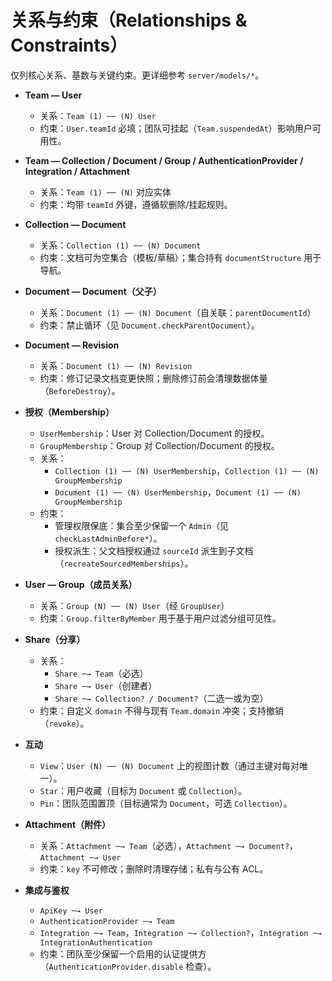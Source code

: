 # 关系与约束（Relationships & Constraints）

仅列核心关系、基数与关键约束。更详细参考 `server/models/*`。

- **Team — User**
  - 关系：`Team (1) ── (N) User`
  - 约束：`User.teamId` 必填；团队可挂起（`Team.suspendedAt`）影响用户可用性。

- **Team — Collection / Document / Group / AuthenticationProvider / Integration / Attachment**
  - 关系：`Team (1) ── (N)` 对应实体
  - 约束：均带 `teamId` 外键，遵循软删除/挂起规则。

- **Collection — Document**
  - 关系：`Collection (1) ── (N) Document`
  - 约束：文档可为空集合（模板/草稿）；集合持有 `documentStructure` 用于导航。

- **Document — Document（父子）**
  - 关系：`Document (1) ── (N) Document`（自关联：`parentDocumentId`）
  - 约束：禁止循环（见 `Document.checkParentDocument`）。

- **Document — Revision**
  - 关系：`Document (1) ── (N) Revision`
  - 约束：修订记录文档变更快照；删除修订前会清理数据体量（`BeforeDestroy`）。

- **授权（Membership）**
  - `UserMembership`：User 对 Collection/Document 的授权。
  - `GroupMembership`：Group 对 Collection/Document 的授权。
  - 关系：
    - `Collection (1) ── (N) UserMembership`，`Collection (1) ── (N) GroupMembership`
    - `Document (1) ── (N) UserMembership`，`Document (1) ── (N) GroupMembership`
  - 约束：
    - 管理权限保底：集合至少保留一个 `Admin`（见 `checkLastAdminBefore*`）。
    - 授权派生：父文档授权通过 `sourceId` 派生到子文档（`recreateSourcedMemberships`）。

- **User — Group（成员关系）**
  - 关系：`Group (N) ── (N) User`（经 `GroupUser`）
  - 约束：`Group.filterByMember` 用于基于用户过滤分组可见性。

- **Share（分享）**
  - 关系：
    - `Share ─→ Team`（必选）
    - `Share ─→ User`（创建者）
    - `Share ─→ Collection? / Document?`（二选一或为空）
  - 约束：自定义 `domain` 不得与现有 `Team.domain` 冲突；支持撤销（`revoke`）。

- **互动**
  - `View`：`User (N) ── (N) Document` 上的视图计数（通过主键对每对唯一）。
  - `Star`：用户收藏（目标为 `Document` 或 `Collection`）。
  - `Pin`：团队范围置顶（目标通常为 `Document`，可选 `Collection`）。

- **Attachment（附件）**
  - 关系：`Attachment ─→ Team`（必选），`Attachment ─→ Document?`，`Attachment ─→ User`
  - 约束：`key` 不可修改；删除时清理存储；私有与公有 ACL。

- **集成与鉴权**
  - `ApiKey ─→ User`
  - `AuthenticationProvider ─→ Team`
  - `Integration ─→ Team`，`Integration ─→ Collection?`，`Integration ─→ IntegrationAuthentication`
  - 约束：团队至少保留一个启用的认证提供方（`AuthenticationProvider.disable` 检查）。
